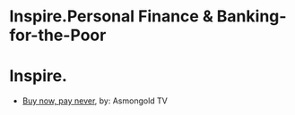 # Inspire.Personal Finance & Banking-for-the-Poor
# Inspire.
- [Buy now, pay never](https://youtu.be/uASiCw74zEo), by: Asmongold TV
